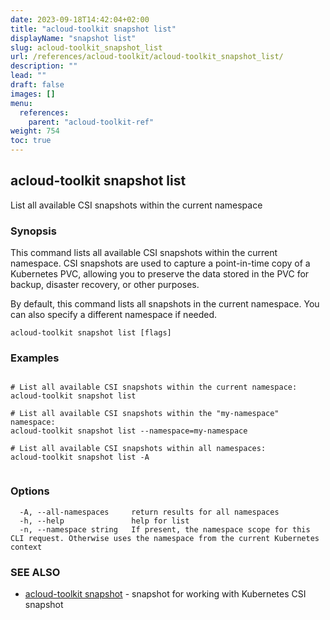 ```yaml
---
date: 2023-09-18T14:42:04+02:00
title: "acloud-toolkit snapshot list"
displayName: "snapshot list"
slug: acloud-toolkit_snapshot_list
url: /references/acloud-toolkit/acloud-toolkit_snapshot_list/
description: ""
lead: ""
draft: false
images: []
menu:
  references:
    parent: "acloud-toolkit-ref"
weight: 754
toc: true
---
```

## acloud-toolkit snapshot list

List all available CSI snapshots within the current namespace

### Synopsis

This command lists all available CSI snapshots within the current namespace. CSI snapshots are used to capture a point-in-time copy of a Kubernetes PVC, allowing you to preserve the data stored in the PVC for backup, disaster recovery, or other purposes.

By default, this command lists all snapshots in the current namespace. You can also specify a different namespace if needed.

```
acloud-toolkit snapshot list [flags]
```

### Examples

```

# List all available CSI snapshots within the current namespace:
acloud-toolkit snapshot list

# List all available CSI snapshots within the "my-namespace" namespace:
acloud-toolkit snapshot list --namespace=my-namespace

# List all available CSI snapshots within all namespaces:
acloud-toolkit snapshot list -A
		
```

### Options

```
  -A, --all-namespaces     return results for all namespaces
  -h, --help               help for list
  -n, --namespace string   If present, the namespace scope for this CLI request. Otherwise uses the namespace from the current Kubernetes context
```

### SEE ALSO

* [acloud-toolkit snapshot](/references/acloud-toolkit/acloud-toolkit_snapshot/)	 - snapshot for working with Kubernetes CSI snapshot

